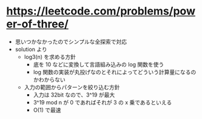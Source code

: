 # https://leetcode.com/problems/power-of-three/

- 思いつかなかったのでシンプルな全探索で対応
- solution より
    - log3(n) を求める方針
        - 底を 10 などに変換して言語組み込みの log 関数を使う
        - log 関数の実装が丸投げなのとそれによってどういう計算量になるのかわからない
    - 入力の範囲からパターンを絞り込む方針
        - 入力は 32bit なので、3^19 が最大
        - 3^19 mod n が 0 であればそれが 3 の x 乗であるといえる
        - O(1) で最速
